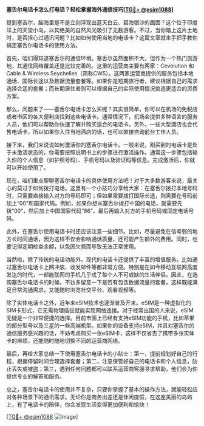 **塞舌尔电话卡怎么打电话？轻松掌握海外通信技巧[[TG💪+ @esim1088](https://t.me/s/esim1088)]**

提到塞舌尔，脑海里是不是立刻浮现出蓝天白云、碧海银沙的画面？这个位于印度洋上的天堂小岛，以其绝美的自然风光吸引了无数游客。不过，当你踏上这片土地时，是否担心过通讯问题？比如如何使用当地的电话卡？这篇文章就来手把手教你搞定塞舌尔电话卡的使用方法。

首先，咱们得知道塞舌尔的通信环境。塞舌尔虽然面积不大，但作为一个热门旅游地，其通信网络覆盖还是比较完善的。这里的运营商主要有两家：Cevolution 和 Cable & Wireless Seychelles（简称CWS）。这两家运营商提供的服务包括本地通话、国际长途以及数据流量套餐等。如果你是短期旅行者，建议根据自己的需求选择合适的套餐；而长期居住者则可以根据自己的实际使用情况挑选更适合的资费方案。

那么，问题来了——塞舌尔电话卡怎么买呢？其实很简单，你可以在机场的免税店或者市区的各大便利店找到这些电话卡。通常情况下，机场会提供多种语言的服务人员，他们可以帮助你快速了解并购买适合的电话卡。另外，一些大型酒店也会代售电话卡，所以如果你入住当地酒店的话，也可以直接咨询前台工作人员。

接下来，我们来说说如何激活你的塞舌尔电话卡。一般来说，刚买到的电话卡是处于未激活状态的，你需要按照说明书上的步骤进行激活操作。通常这一步骤包括输入你的个人信息（如护照号码）、手机号码以及验证码等信息。完成激活后，你就可以开始使用了。

现在，咱们重点聊聊塞舌尔电话卡的具体使用方法吧！对于大多数游客来说，最关心的莫过于如何拨打电话。这里有一个小技巧分享给大家：在塞舌尔拨打本地号码时，只需要直接输入对方的号码即可；但如果需要拨打国际长途，则需要在号码前加上“00”和国家代码。例如，如果你想从塞舌尔拨打中国的电话，就需要先拨“00”，然后加上中国国家代码“86”，最后再输入对方的手机号码或固定电话号码。

此外，在塞舌尔使用电话卡时还应该注意一些细节。比如，尽量避免在信号弱的地方长时间通话，因为这样不仅会影响通话质量，还可能产生额外的费用。同时，也要记得定期检查余额，以免因欠费而导致无法正常使用。

当然啦，除了传统的电话功能外，现代的电话卡还提供了丰富的增值服务。比如通过塞舌尔电话卡上网冲浪、收发邮件等都非常方便。特别是在如今移动互联网高度发达的时代，一部能联网的手机几乎成了每个人不可或缺的生活伴侣。因此，在选购塞舌尔电话卡的时候，不妨多留意一下是否有包含数据流量的套餐，这样既能满足日常沟通需求，又能随时浏览社交平台、观看视频等。

除了实体电话卡之外，近年来eSIM技术也逐渐普及开来。eSIM是一种虚拟化的SIM卡形式，它无需物理插拔就能实现网络连接。对于经常出国的人来说，eSIM无疑是一个非常便捷的选择。目前市面上已经有支持eSIM功能的手机，比如苹果的部分型号以及三星的一些高端机型。如果你的设备支持eSIM，并且对塞舌尔的通信服务感兴趣的话，不妨考虑购买一张eSIM卡，这样不仅省去了携带多张实体卡的麻烦，还能随时随地切换不同的运营商网络。

最后，再给大家总结一下使用塞舌尔电话卡的小贴士：第一，提前规划好自己的行程，根据停留时间合理选择套餐；第二，注意保管好自己的电话卡和个人信息，防止丢失或被盗；第三，遇到任何问题都可以联系运营商客服寻求帮助，他们会为你提供专业的解答和服务。

总之，塞舌尔电话卡的使用并不复杂，只要你掌握了基本的操作方法，就能轻松应对各种场景下的通讯需求。无论你是商务出差还是休闲度假，在这座美丽的岛屿上，有了电话卡的陪伴，你会发现生活变得更加便利和愉快！

[[TG💪+ @esim1088](https://t.me/s/esim1088) ![Image](https://i.postimg.cc/4NQfJmqS/Snipaste-2025-05-13-00-14-12.png)]